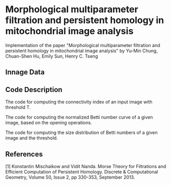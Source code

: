 # Morphological multiparameter filtration and persistent homology in mitochondrial image analysis

Implementation of the paper "Morphological multiparameter filtration and persistent homology in mitochondrial image analysis" by Yu-Min Chung, Chuan-Shen Hu, Emily Sun, Henry C. Tseng

## Innage Data



## Code Description
The code for computing the connectivity index of an input image with threshold T. 


The code for computing the normalized Betti number curve of a given image, based on the opening operations.


The code for computing the size distribution of Betti numbers of a given image and the threshold.

## References
[1] Konstantin Mischaikow and Vidit Nanda. Morse Theory for Filtrations and Efficient Computation of Persistent Homology. Discrete & Computational Geometry, Volume 50, Issue 2, pp 330-353, September 2013.
